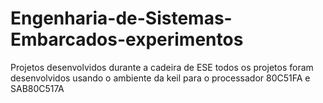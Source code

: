 # Engenharia-de-Sistemas-Embarcados-experimentos
Projetos desenvolvidos durante a cadeira de ESE
todos os projetos foram desenvolvidos usando o ambiente da keil para o processador 80C51FA e SAB80C517A
